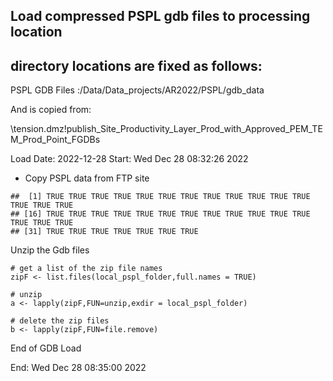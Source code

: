 ## Load compressed PSPL gdb files to processing location

## directory locations are fixed as follows:

PSPL GDB Files :/Data/Data\_projects/AR2022/PSPL/gdb\_data

And is copied from:

\tension.dmz!publish\_Site\_Productivity\_Layer\_Prod\_with\_Approved\_PEM\_TEM\_Prod\_Point\_FGDBs

Load Date: 2022-12-28 Start: Wed Dec 28 08:32:26 2022

-   Copy PSPL data from FTP site

<!-- -->

    ##  [1] TRUE TRUE TRUE TRUE TRUE TRUE TRUE TRUE TRUE TRUE TRUE TRUE TRUE TRUE TRUE
    ## [16] TRUE TRUE TRUE TRUE TRUE TRUE TRUE TRUE TRUE TRUE TRUE TRUE TRUE TRUE TRUE
    ## [31] TRUE TRUE TRUE TRUE TRUE TRUE TRUE

Unzip the Gdb files

    # get a list of the zip file names
    zipF <- list.files(local_pspl_folder,full.names = TRUE)

    # unzip
    a <- lapply(zipF,FUN=unzip,exdir = local_pspl_folder)

    # delete the zip files
    b <- lapply(zipF,FUN=file.remove)

End of GDB Load

End: Wed Dec 28 08:35:00 2022
